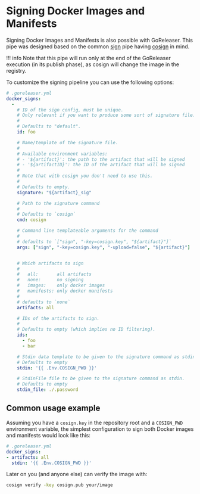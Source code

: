 # Signing Docker Images and Manifests

Signing Docker Images and Manifests is also possible with GoReleaser.
This pipe was designed based on the common [sign](/customization/sign/) pipe having [cosign](https://github.com/sigstore/cosign) in mind.

!!! info
    Note that this pipe will run only at the end of the GoReleaser execution (in its publish phase), as cosign will change the image in the registry.


To customize the signing pipeline you can use the following options:

```yaml
# .goreleaser.yml
docker_signs:
  -
    # ID of the sign config, must be unique.
    # Only relevant if you want to produce some sort of signature file.
    #
    # Defaults to "default".
    id: foo

    # Name/template of the signature file.
    #
    # Available environment variables:
    # - '${artifact}': the path to the artifact that will be signed
    # - '${artifactID}': the ID of the artifact that will be signed
    #
    # Note that with cosign you don't need to use this.
    #
    # Defaults to empty.
    signature: "${artifact}_sig"

    # Path to the signature command
    #
    # Defaults to `cosign`
    cmd: cosign

    # Command line templateable arguments for the command
    #
    # defaults to `["sign", "-key=cosign.key", "${artifact}"]`
    args: ["sign", "-key=cosign.key", "-upload=false", "${artifact}"]


    # Which artifacts to sign
    #
    #   all:       all artifacts
    #   none:      no signing
    #   images:    only docker images
    #   manifests: only docker manifests
    #
    # defaults to `none`
    artifacts: all

    # IDs of the artifacts to sign.
    #
    # Defaults to empty (which implies no ID filtering).
    ids:
      - foo
      - bar

    # Stdin data template to be given to the signature command as stdin.
    # Defaults to empty
    stdin: '{{ .Env.COSIGN_PWD }}'

    # StdinFile file to be given to the signature command as stdin.
    # Defaults to empty
    stdin_file: ./.password
```

## Common usage example

Assuming you have a `cosign.key` in the repository root and a `COSIGN_PWD`
environment variable, the simplest configuration to sign both Docker images
and manifests would look like this:

```yaml
# .goreleaser.yml
docker_signs:
- artifacts: all
  stdin: '{{ .Env.COSIGN_PWD }}'
```

Later on you (and anyone else) can verify the image with:

```sh
cosign verify -key cosign.pub your/image
```
